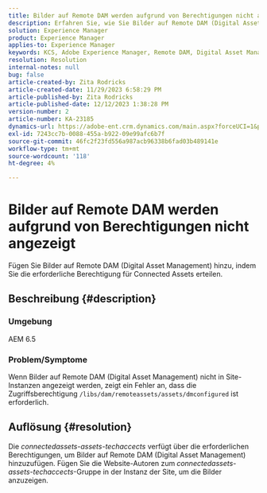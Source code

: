 ```yaml
---
title: Bilder auf Remote DAM werden aufgrund von Berechtigungen nicht angezeigt
description: Erfahren Sie, wie Sie Bilder auf Remote DAM (Digital Asset Management) hinzufügen.
solution: Experience Manager
product: Experience Manager
applies-to: Experience Manager
keywords: KCS, Adobe Experience Manager, Remote DAM, Digital Asset Management
resolution: Resolution
internal-notes: null
bug: false
article-created-by: Zita Rodricks
article-created-date: 11/29/2023 6:58:29 PM
article-published-by: Zita Rodricks
article-published-date: 12/12/2023 1:38:28 PM
version-number: 2
article-number: KA-23185
dynamics-url: https://adobe-ent.crm.dynamics.com/main.aspx?forceUCI=1&pagetype=entityrecord&etn=knowledgearticle&id=11bf0c46-e98e-ee11-8179-6045bd006793
exl-id: 7243cc7b-0088-455a-b922-09e99afc6b7f
source-git-commit: 46fc2f23fd556a987acb96338b6fad03b489141e
workflow-type: tm+mt
source-wordcount: '118'
ht-degree: 4%

---
```


# Bilder auf Remote DAM werden aufgrund von Berechtigungen nicht angezeigt


Fügen Sie Bilder auf Remote DAM (Digital Asset Management) hinzu, indem Sie die erforderliche Berechtigung für Connected Assets erteilen.

## Beschreibung {#description}


### Umgebung

AEM 6.5

### Problem/Symptome

Wenn Bilder auf Remote DAM (Digital Asset Management) nicht in Site-Instanzen angezeigt werden, zeigt ein Fehler an, dass die Zugriffsberechtigung `/libs/dam/remoteassets/assets/dmconfigured` ist erforderlich.








## Auflösung {#resolution}


Die *connectedassets-assets-techaccects* verfügt über die erforderlichen Berechtigungen, um Bilder auf Remote DAM (Digital Asset Management) hinzuzufügen. Fügen Sie die Website-Autoren zum<b> </b>*connectedassets-assets-techaccects*-Gruppe in der Instanz der Site, um die Bilder anzuzeigen.
